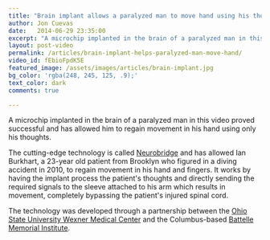 ```yaml
---
title: "Brain implant allows a paralyzed man to move hand using his thoughts"
author: Jon Cuevas
date:   2014-06-29 23:35:00
excerpt: "A microchip implanted in the brain of a paralyzed man in this video proved successful and has allowed him to regain movement in his hand using only his thoughts."
layout: post-video
permalink: /articles/brain-implant-helps-paralyzed-man-move-hand/
video_id: fEbioFpdK5E
featured_image: /assets/images/articles/brain-implant.jpg
bg_color: 'rgba(248, 245, 125, .9);'
text_color: dark
comments: true

---
```


<p class="lead">A microchip implanted in the brain of a paralyzed man in this video proved successful and has allowed him to regain movement in his hand using only his thoughts.</p>

The cutting-edge technology is called [Neurobridge][2] and has allowed Ian Burkhart, a 23-year old patient from Brooklyn who figured in a diving accident in 2010, to regain movement in his hand and fingers. It works by having the implant process the patient's thoughts and directly sending the required signals to the sleeve attached to his arm which results in movement, completely bypassing the patient's injured spinal cord.

The technology was developed through a partnership between the [Ohio State University Wexner Medical Center][1] and the Columbus-based [Battelle Memorial Institute][2].

[1]: http://medicalcenter.osu.edu/mediaroom/releases/Pages/New-Device-Allows-Brain-To-Bypass-Spinal-Cord,-Move-Paralyzed-Limbs.aspx
[2]: http://www.battelle.org/our-work/pharmaceutical-medical-devices/medical-devices/neurotechnology/neurorehabilitation